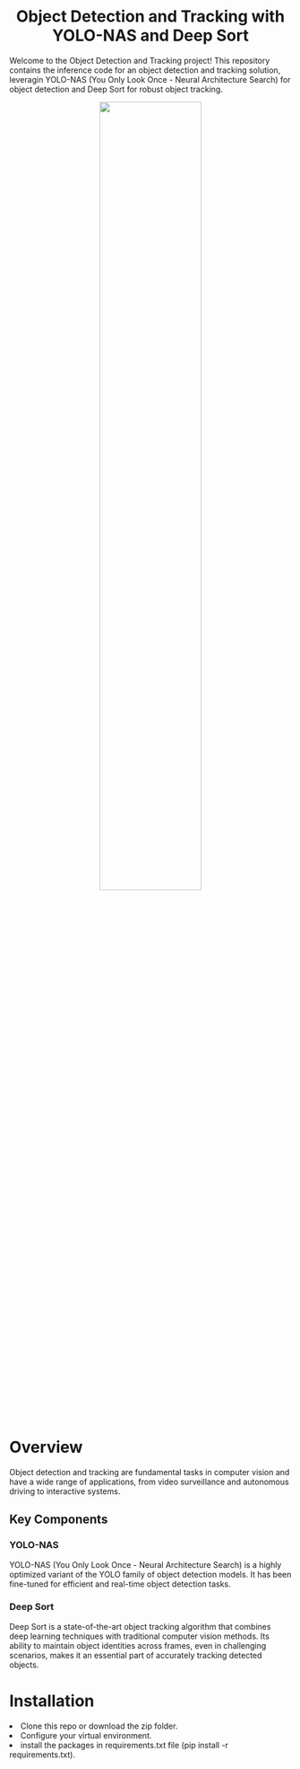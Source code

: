<div>
    <h1 align="center">Object Detection and Tracking with YOLO-NAS and Deep Sort</h1>
    <p>
        Welcome to the Object Detection and Tracking project! This repository contains 
        the inference code for an object detection and tracking solution, leveragin YOLO-NAS
        (You Only Look Once - Neural Architecture Search) for object detection 
        and Deep Sort for robust object tracking.
    </p>
</div>

<div align="center">
  <img src="output/output.gif" width="60%" height="60%">
</div>

<div>
    <h1>Overview</h1>
    <p>
        Object detection and tracking are fundamental tasks in computer vision and have a wide range of applications, 
        from video surveillance and autonomous driving to interactive systems.
    </p>
    <h2>Key Components</h2>
    <section>
        <h3>YOLO-NAS</h3>
        <p>YOLO-NAS (You Only Look Once - Neural Architecture Search) is a highly optimized variant of the YOLO family of object detection models. It has been fine-tuned for efficient and real-time object detection tasks.</p>
    </section>
    <section>
        <h3>Deep Sort</h3>
        <p>Deep Sort is a state-of-the-art object tracking algorithm that combines deep learning techniques with traditional computer vision methods. Its ability to maintain object identities across frames, even in challenging scenarios, makes it an essential part of accurately tracking detected objects.</p>
    </section>
</div>

<div>
    <h1>Installation</h1>
    <li> Clone this repo or download the zip folder. </li>
    <li> Configure your virtual environment. </li>
    <li> install the packages in requirements.txt file (pip install -r requirements.txt). </li>
</div>

